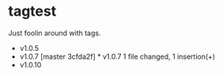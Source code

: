 # tagtest

Just foolin around with tags.

* v1.0.5
* v1.0.7
[master 3cfda2f] * v1.0.7
 1 file changed, 1 insertion(+)
* v1.0.10
